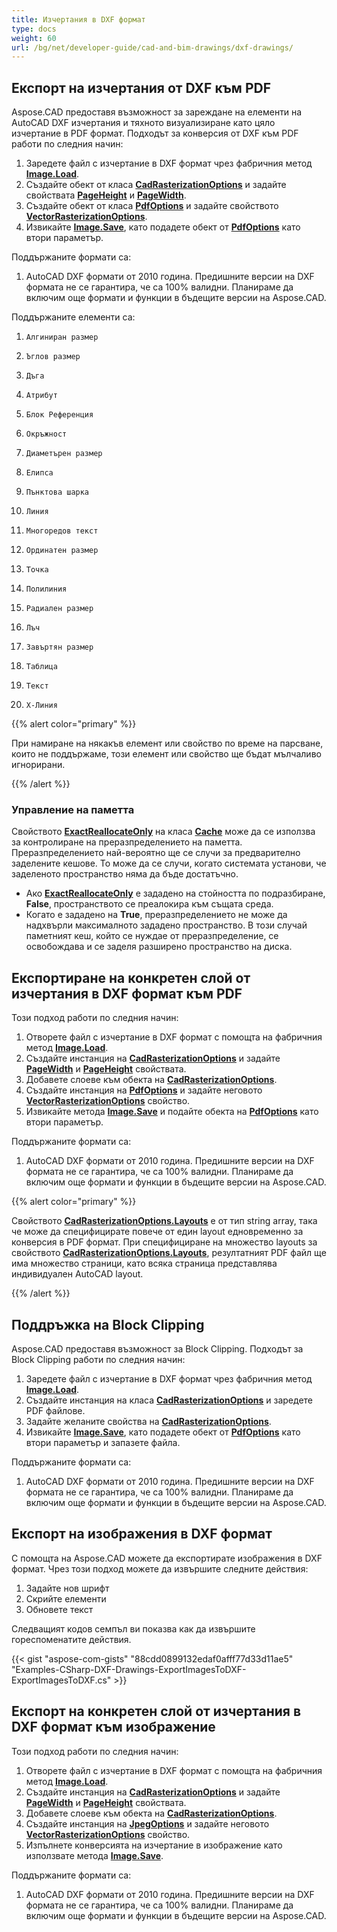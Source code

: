 ```yaml
---
title: Изчертания в DXF формат
type: docs
weight: 60
url: /bg/net/developer-guide/cad-and-bim-drawings/dxf-drawings/
---
```


## **Експорт на изчертания от DXF към PDF**

Aspose.CAD предоставя възможност за зареждане на елементи на AutoCAD DXF изчертания и тяхното визуализиране като цяло изчертание в PDF формат. Подходът за конверсия от DXF към PDF работи по следния начин:

1. Заредете файл с изчертание в DXF формат чрез фабричния метод [**Image.Load**](https://reference.aspose.com/cad/net/aspose.cad/image/methods/load/index).
1. Създайте обект от класа [**CadRasterizationOptions**](https://reference.aspose.com/cad/net/aspose.cad.imageoptions/cadrasterizationoptions) и задайте свойствата [**PageHeight**](https://reference.aspose.com/cad/net/aspose.cad.imageoptions/vectorrasterizationoptions/properties/pageheight) и [**PageWidth**](https://reference.aspose.com/cad/net/aspose.cad.imageoptions/vectorrasterizationoptions/properties/pagewidth).
1. Създайте обект от класа [**PdfOptions**](https://reference.aspose.com/cad/net/aspose.cad.imageoptions/pdfoptions) и задайте свойството [**VectorRasterizationOptions**](https://reference.aspose.com/cad/net/aspose.cad.imageoptions/vectorrasterizationoptions/properties/index).
1. Извикайте [**Image.Save**](https://reference.aspose.com/cad/net/aspose.cad/image/methods/save/index), като подадете обект от [**PdfOptions**](https://reference.aspose.com/cad/net/aspose.cad.imageoptions/pdfoptions) като втори параметър.

Поддържаните формати са:

1. AutoCAD DXF формати от 2010 година. Предишните версии на DXF формата не се гарантира, че са 100% валидни. Планираме да включим още формати и функции в бъдещите версии на Aspose.CAD.

Поддържаните елементи са:

1.     Алгиниран размер
1.     Ъглов размер
1.     Дъга
1.     Атрибут
1.     Блок Референция
1.     Окръжност
1.     Диаметърен размер
1.     Елипса
1.     Пънктова шарка
1.     Линия
1.     Многоредов текст
1.     Ординатен размер
1.     Точка
1.     Полилиния
1.     Радиален размер
1.     Лъч
1.     Завъртян размер
1.     Таблица
1.     Текст
1.     X-Линия

{{% alert color="primary" %}}

При намиране на някакъв елемент или свойство по време на парсване, които не поддържаме, този елемент или свойство ще бъдат мълчаливо игнорирани.

{{% /alert %}}

### **Управление на паметта**

Свойството [**ExactReallocateOnly**](https://reference.aspose.com/cad/net/aspose.cad/cache/properties/exactreallocateonly) на класа [**Cache**](https://reference.aspose.com/cad/net/aspose.cad/cache) може да се използва за контролиране на преразпределението на паметта. Преразпределението най-вероятно ще се случи за предварително заделените кешове. То може да се случи, когато системата установи, че заделеното пространство няма да бъде достатъчно.

- Ако [**ExactReallocateOnly**](https://reference.aspose.com/cad/net/aspose.cad/cache/properties/exactreallocateonly) е зададено на стойността по подразбиране, **False**, пространството се преалокира към същата среда.
- Когато е зададено на **True**, преразпределението не може да надхвърли максималното зададено пространство. В този случай паметният кеш, който се нуждае от преразпределение, се освобождава и се заделя разширено пространство на диска.

## **Експортиране на конкретен слой от изчертания в DXF формат към PDF**

Този подход работи по следния начин:

1. Отворете файл с изчертание в DXF формат с помощта на фабричния метод [**Image.Load**](https://reference.aspose.com/cad/net/aspose.cad/image/methods/load/index).
1. Създайте инстанция на [**CadRasterizationOptions**](https://reference.aspose.com/cad/net/aspose.cad/imageoptions/cadrasterizationoptions) и задайте [**PageWidth**](https://reference.aspose.com/cad/net/aspose.cad/imageoptions/vectorrasterizationoptions/properties/pagewidth) и [**PageHeight**](https://reference.aspose.com/cad/net/aspose.cad/imageoptions/vectorrasterizationoptions/properties/pageheight) свойствата.
1. Добавете слоеве към обекта на [**CadRasterizationOptions**](https://reference.aspose.com/cad/net/aspose.cad/imageoptions/cadrasterizationoptions).
1. Създайте инстанция на [**PdfOptions**](https://reference.aspose.com/cad/net/aspose.cad/imageoptions/pdfoptions) и задайте неговото [**VectorRasterizationOptions**](https://reference.aspose.com/cad/net/aspose.cad/imageoptions/vectorrasterizationoptions/properties/index) свойство.
1. Извикайте метода [**Image.Save**](https://reference.aspose.com/cad/net/aspose.cad/image/methods/save/index) и подайте обекта на [**PdfOptions**](https://reference.aspose.com/cad/net/aspose.cad/imageoptions/pdfoptions) като втори параметър.

Поддържаните формати са:

1. AutoCAD DXF формати от 2010 година. Предишните версии на DXF формата не се гарантира, че са 100% валидни. Планираме да включим още формати и функции в бъдещите версии на Aspose.CAD.

{{% alert color="primary" %}}

Свойството [**CadRasterizationOptions.Layouts**](https://reference.aspose.com/cad/net/aspose.cad/imageoptions/cadrasterizationoptions/properties/layouts) е от тип string array, така че може да специфицирате повече от един layout едновременно за конверсия в PDF формат. При специфициране на множество layouts за свойството [**CadRasterizationOptions.Layouts**](https://reference.aspose.com/cad/net/aspose.cad/imageoptions/cadrasterizationoptions/properties/layouts), резултатният PDF файл ще има множество страници, като всяка страница представлява индивидуален AutoCAD layout.

{{% /alert %}}

## **Поддръжка на Block Clipping**

Aspose.CAD предоставя възможност за Block Clipping. Подходът за Block Clipping работи по следния начин:

1. Заредете файл с изчертание в DXF формат чрез фабричния метод [**Image.Load**](https://reference.aspose.com/cad/net/aspose.cad/image/methods/load/index).
1. Създайте инстанция на класа [**CadRasterizationOptions**](https://reference.aspose.com/cad/net/aspose.cad/imageoptions/cadrasterizationoptions) и заредете PDF файлове.
1. Задайте желаните свойства на [**CadRasterizationOptions**](https://reference.aspose.com/cad/net/aspose.cad/imageoptions/cadrasterizationoptions).
1. Извикайте [**Image.Save**](https://reference.aspose.com/cad/net/aspose.cad/image/methods/save/index), като подадете обект от [**PdfOptions**](https://reference.aspose.com/cad/net/aspose.cad/imageoptions/pdfoptions) като втори параметър и запазете файла.

Поддържаните формати са:

1. AutoCAD DXF формати от 2010 година. Предишните версии на DXF формата не се гарантира, че са 100% валидни. Планираме да включим още формати и функции в бъдещите версии на Aspose.CAD.

## **Експорт на изображения в DXF формат**

С помощта на Aspose.CAD можете да експортирате изображения в DXF формат. Чрез този подход можете да извършите следните действия:

1. Задайте нов шрифт
1. Скрийте елементи
1. Обновете текст

Следващият кодов семпъл ви показва как да извършите гореспоменатите действия.

{{< gist "aspose-com-gists" "88cdd0899132edaf0afff77d33d11ae5" "Examples-CSharp-DXF-Drawings-ExportImagesToDXF-ExportImagesToDXF.cs" >}}

## **Експорт на конкретен слой от изчертания в DXF формат към изображение**

Този подход работи по следния начин:

1. Отворете файл с изчертание в DXF формат с помощта на фабричния метод [**Image.Load**](https://reference.aspose.com/cad/net/aspose.cad/image/methods/load/index).
1. Създайте инстанция на [**CadRasterizationOptions**](https://reference.aspose.com/cad/net/aspose.cad/imageoptions/cadrasterizationoptions) и задайте [**PageWidth**](https://reference.aspose.com/cad/net/aspose.cad/imageoptions/vectorrasterizationoptions/properties/pagewidth) и [**PageHeight**](https://reference.aspose.com/cad/net/aspose.cad/imageoptions/vectorrasterizationoptions/properties/pageheight) свойствата.
1. Добавете слоеве към обекта на [**CadRasterizationOptions**](https://reference.aspose.com/cad/net/aspose.cad/imageoptions/cadrasterizationoptions).
1. Създайте инстанция на [**JpegOptions**](https://reference.aspose.com/cad/net/aspose.cad.imageoptions/jpegoptions) и задайте неговото [**VectorRasterizationOptions**](https://reference.aspose.com/cad/net/aspose.cad/imageoptions/vectorrasterizationoptions/properties/index) свойство.
1. Изпълнете конверсията на изчертание в изображение като използвате метода [**Image.Save**](https://reference.aspose.com/cad/net/aspose.cad/image/methods/save/index).

Поддържаните формати са:

1. AutoCAD DXF формати от 2010 година. Предишните версии на DXF формата не се гарантира, че са 100% валидни. Планираме да включим още формати и функции в бъдещите версии на Aspose.CAD.